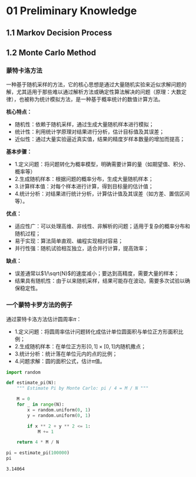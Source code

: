 # 01 Preliminary Knowledge

## 1.1 Markov Decision Process

## 1.2 Monte Carlo Method

### 蒙特卡洛方法
一种基于随机采样的方法，它的核心思想是通过大量随机实验来近似求解问题的解，尤其适用于那些难以通过解析方法或确定性算法解决的问题（原理：大数定律），也被称为统计模拟方法，是一种基于概率统计的数值计算方法。

**核心特点：**
- 随机性：依赖于随机采样，通过生成大量随机样本进行模拟；
- 统计性：利用统计学原理对结果进行分析，估计目标值及其误差；
- 近似性：通过大量实验逼近真实值，结果的精度岁样本数量的增加而提高；

**基本步骤：**
- 1.定义问题：将问题转化为概率模型，明确需要计算的量（如期望值、积分、概率等）
- 2.生成随机样本：根据问题的概率分布，生成大量随机样本；
- 3.计算样本值：对每个样本进行计算，得到目标量的估计值；
- 4.统计分析：对结果进行统计分析，计算估计值及其误差（如方差、置信区间等）。

**优点：**
- 适应性广：可以处理高维、非线性、非解析的问题；适用于复杂的概率分布和随机过程；
- 易于实现：算法简单直观、编程实现相对容易；
- 并行性强：随机试验相互独立，适合并行计算，提高效率；

**缺点：**
- 误差通常以$1/\sqrt{N}$的速度减小；要达到高精度，需要大量的样本；
- 结果具有随机性：由于以来随机采样，结果可能存在波动，需要多次试验以确保稳定性。

### 一个蒙特卡罗方法的例子

通过蒙特卡洛方法估计圆周率$\pi$：

- 1.定义问题：将圆周率估计问题转化成估计单位圆面积与单位正方形面积比例；
- 2.生成随机样本：在单位正方形$[0,1] \times [0,1]$内随机撒点；
- 3.统计分析：统计落在单位元内的点的比例；
- 4.问题求解：圆的面积公式，估计$\pi$值。


```python
import random
```


```python
def estimate_pi(N):
    """ Estimate Pi by Monte Carlo: pi / 4 = M / N """

    M = 0
    for _ in range(N):
        x = random.uniform(0, 1)
        y = random.uniform(0, 1)

        if x ** 2 + y ** 2 <= 1:
            M += 1

    return 4 * M / N
```


```python
pi = estimate_pi(100000)
pi
```




    3.14064


